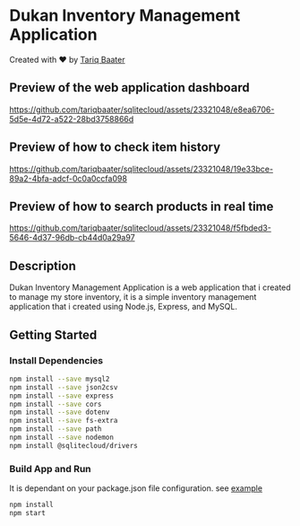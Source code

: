 # Dukan Inventory Management Application

Created with ❤️ by [Tariq Baater](https://github.com/tariqbaater)

## Preview of the web application dashboard

https://github.com/tariqbaater/sqlitecloud/assets/23321048/e8ea6706-5d5e-4d72-a522-28bd3758866d

## Preview of how to check item history

https://github.com/tariqbaater/sqlitecloud/assets/23321048/19e33bce-89a2-4bfa-adcf-0c0a0ccfa098

## Preview of how to search products in real time

https://github.com/tariqbaater/sqlitecloud/assets/23321048/f5fbded3-5646-4d37-96db-cb44d0a29a97

## Description

Dukan Inventory Management Application is a web application that i created to manage my store inventory,
it is a simple inventory management application that i created using Node.js, Express, and MySQL.

## Getting Started

### Install Dependencies

```bash
npm install --save mysql2
npm install --save json2csv
npm install --save express
npm install --save cors
npm install --save dotenv
npm install --save fs-extra
npm install --save path
npm install --save nodemon
npm install @sqlitecloud/drivers
```

### Build App and Run

It is dependant on your package.json file configuration. see [example](https://github.com/tariqbaater/sqlitecloud/blob/main/package.json)

```bash
npm install
npm start
```
